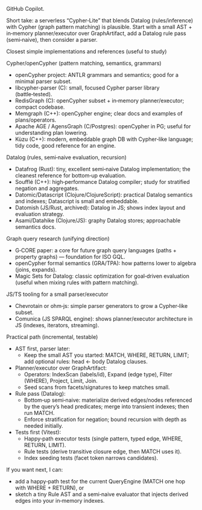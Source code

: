 GitHub Copilot.

Short take: a serverless “Cypher‑Lite” that blends Datalog (rules/inference) with Cypher (graph pattern matching) is plausible. Start with a small AST + in‑memory planner/executor over GraphArtifact, add a Datalog rule pass (semi‑naive), then consider a parser.

Closest simple implementations and references (useful to study)

Cypher/openCypher (pattern matching, semantics, grammars)
- openCypher project: ANTLR grammars and semantics; good for a minimal parser subset.
- libcypher-parser (C): small, focused Cypher parser library (battle‑tested).
- RedisGraph (C): openCypher subset + in‑memory planner/executor; compact codebase.
- Memgraph (C++): openCypher engine; clear docs and examples of plans/operators.
- Apache AGE / AgensGraph (C/Postgres): openCypher in PG; useful for understanding plan lowering.
- Kùzu (C++): modern, embeddable graph DB with Cypher‑like language; tidy code, good reference for an engine.

Datalog (rules, semi‑naive evaluation, recursion)
- Datafrog (Rust): tiny, excellent semi‑naive Datalog implementation; the cleanest reference for bottom‑up evaluation.
- Soufflé (C++): high‑performance Datalog compiler; study for stratified negation and aggregates.
- Datomic/Datascript (Clojure/ClojureScript): practical Datalog semantics and indexes; Datascript is small and embeddable.
- Datomish (JS/Rust, archived): Datalog in JS; shows index layout and evaluation strategy.
- Asami/Datahike (Clojure/JS): graphy Datalog stores; approachable semantics docs.

Graph query research (unifying direction)
- G‑CORE paper: a core for future graph query languages (paths + property graphs) — foundation for ISO GQL.
- openCypher formal semantics (GRA/TPA): how patterns lower to algebra (joins, expands).
- Magic Sets for Datalog: classic optimization for goal‑driven evaluation (useful when mixing rules with pattern matching).

JS/TS tooling for a small parser/executor
- Chevrotain or ohm‑js: simple parser generators to grow a Cypher‑like subset.
- Comunica (JS SPARQL engine): shows planner/executor architecture in JS (indexes, iterators, streaming).

Practical path (incremental, testable)
- AST first, parser later:
  - Keep the small AST you started: MATCH, WHERE, RETURN, LIMIT; add optional rules: head <- body Datalog clauses.
- Planner/executor over GraphArtifact:
  - Operators: IndexScan (labels/id), Expand (edge type), Filter (WHERE), Project, Limit, Join.
  - Seed scans from facets/signatures to keep matches small.
- Rule pass (Datalog):
  - Bottom‑up semi‑naive: materialize derived edges/nodes referenced by the query’s head predicates; merge into transient indexes; then run MATCH.
  - Enforce stratification for negation; bound recursion with depth as needed initially.
- Tests first (Vitest):
  - Happy‑path executor tests (single pattern, typed edge, WHERE, RETURN, LIMIT).
  - Rule tests (derive transitive closure edge, then MATCH uses it).
  - Index seeding tests (facet token narrows candidates).

If you want next, I can:
- add a happy‑path test for the current QueryEngine (MATCH one hop with WHERE + RETURN), or
- sketch a tiny Rule AST and a semi‑naive evaluator that injects derived edges into your in‑memory indexes.
